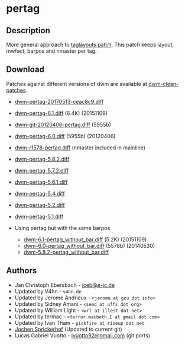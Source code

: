 pertag
======

Description
-----------
More general approach to [taglayouts patch][1]. This patch keeps layout,
mwfact, barpos and nmaster per tag.

Download
--------
Patches against different versions of dwm are available at
[dwm-clean-patches](https://github.com/jceb/dwm-clean-patches).

 * [dwm-pertag-20170513-ceac8c9.diff](dwm-pertag-20170513-ceac8c9.diff)
 * [dwm-pertag-6.1.diff](dwm-pertag-6.1.diff) (6.4K) (20151109)
 * [dwm-git-20120406-pertag.diff](dwm-git-20120406-pertag.diff) (5955b)
 * [dwm-pertag-6.0.diff](dwm-pertag-6.0.diff) (5955b) (20120406)
 * [dwm-r1578-pertag.diff][9] (nmaster included in mainline)
 * [dwm-pertag-5.8.2.diff][7]
 * [dwm-pertag-5.7.2.diff][6]
 * [dwm-pertag-5.6.1.diff][5]
 * [dwm-pertag-5.4.diff][4]
 * [dwm-pertag-5.2.diff][3]
 * [dwm-pertag-5.1.diff][2]

 * Using pertag but with the same barpos
   * [dwm-6.1-pertag_without_bar.diff](dwm-6.1-pertag_without_bar.diff) (5.2K) (20151109)
   * [dwm-6.0-pertag_without_bar.diff](dwm-6.0-pertag_without_bar.diff) (5578b) (20140530)
   * [dwm-5.8.2-pertag\_without\_bar.diff][8]

Authors
-------
 * Jan Christoph Ebersbach - <jceb@e-jc.de>
 * Updated by V4hn - `v4hn.de`
 * Updated by Jerome Andrieux - `<jerome at gcu dot info>`
 * Updated by Sidney Amani - `<seed at uffs dot org>`
 * Updated by William Light - `<wrl at illest dot net>`
 * Updated by termac - `<terror.macbeth.I at gmail dot com>`
 * Updated by Ivan Tham - `pickfire at riseup dot net`
 * [Jochen Sprickerhof](mailto:project@firstname.lastname.de) (Updated to current git)
 * Lucas Gabriel Vuotto - <lvuotto92@gmail.com> (git ports)

[1]: historical/taglayouts
[2]: historical/dwm-pertag-5.1.diff
[3]: historical/dwm-pertag-5.2.diff
[4]: historical/dwm-pertag-5.4.diff
[5]: historical/dwm-pertag-5.6.1.diff
[6]: historical/dwm-pertag-5.7.2.diff
[7]: historical/dwm-pertag-5.8.2.diff
[8]: historical/dwm-5.8.2-pertag_without_bar.diff
[9]: historical/dwm-r1578-pertag.diff
